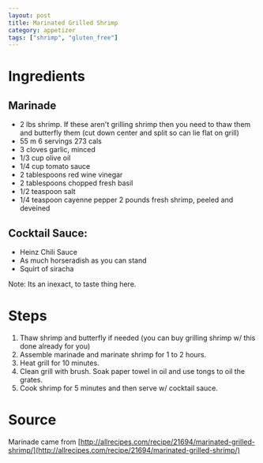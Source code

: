 ```yaml
---
layout: post
title: Marinated Grilled Shrimp
category: appetizer
tags: ["shrimp", "gluten_free"]
---
```


# Ingredients

## Marinade
* 2 lbs shrimp.  If these aren't grilling shrimp then you need to thaw them and butterfly them (cut down center and split so can lie flat on grill)
* 55 m 6 servings 273 cals
* 3 cloves garlic, minced 
* 1/3 cup olive oil
* 1/4 cup tomato sauce
* 2 tablespoons red wine vinegar 
* 2 tablespoons chopped fresh basil 
* 1/2 teaspoon salt 
* 1/4 teaspoon cayenne pepper 2 pounds fresh shrimp, peeled and deveined

## Cocktail Sauce:

* Heinz Chili Sauce
* As much horseradish as you can stand
* Squirt of siracha

Note: Its an inexact, to taste thing here.

# Steps
1.  Thaw shrimp and butterfly if needed (you can buy grilling shrimp w/ this done already for you)
2.  Assemble marinade and marinate shrimp for 1 to 2 hours.
3.  Heat grill for 10 minutes.
4.  Clean grill with brush.  Soak paper towel in oil and use tongs to oil the grates.
5.  Cook shrimp for 5 minutes and then serve w/ cocktail sauce.

# Source
Marinade came from [http://allrecipes.com/recipe/21694/marinated-grilled-shrimp/](http://allrecipes.com/recipe/21694/marinated-grilled-shrimp/)
